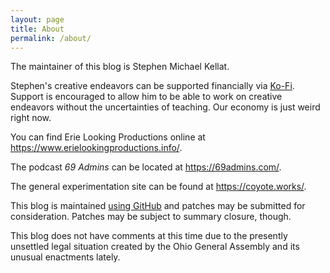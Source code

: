 ```yaml
---
layout: page
title: About
permalink: /about/
---
```


The maintainer of this blog is Stephen Michael Kellat.  

Stephen's creative endeavors can be supported financially via [Ko-Fi](https://ko-fi.com/smkellat).  Support is encouraged to allow him to be able to work on creative endeavors without the uncertainties of teaching.  Our economy is just weird right now.

You can find Erie Looking Productions online at <https://www.erielookingproductions.info/>.  

The podcast *69 Admins* can be located at <https://69admins.com/>.

The general experimentation site can be found at <https://coyote.works/>.  

This blog is maintained [using GitHub](https://github.com/skellat/new-blog-post-tweety) and patches may be submitted for consideration.  Patches may be subject to summary closure, though.

This blog does not have comments at this time due to the presently unsettled legal situation created by the Ohio General Assembly and its unusual enactments lately.
